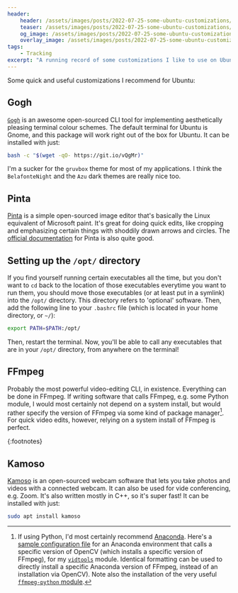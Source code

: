 ```yaml
---
header:
    header: /assets/images/posts/2022-07-25-some-ubuntu-customizations/stock-photo.jpg
    teaser: /assets/images/posts/2022-07-25-some-ubuntu-customizations/stock-photo.jpg
    og_image: /assets/images/posts/2022-07-25-some-ubuntu-customizations/stock-photo.jpg
    overlay_image: /assets/images/posts/2022-07-25-some-ubuntu-customizations/stock-photo.jpg
tags: 
    - Tracking
excerpt: "A running record of some customizations I like to use on Ubuntu."
---
```


Some quick and useful customizations I recommend for Ubuntu:

## Gogh
[`Gogh`](https://github.com/Gogh-Co/Gogh) is an awesome open-sourced CLI tool for implementing aesthetically pleasing terminal colour schemes. The default terminal for Ubuntu is Gnome, and this package will work right out of the box for Ubuntu. It can be installed with just: 

```bash
bash -c "$(wget -qO- https://git.io/vQgMr)"
```

I'm a sucker for the `gruvbox` theme for most of my applications. I think the `BelafonteNight` and the `Azu` dark themes are really nice too. 

## Pinta
[Pinta](https://www.pinta-project.com/) is a simple open-sourced image editor that's basically the Linux equivalent of Microsoft paint. It's great for doing quick edits, like cropping and emphasizing certain things with shoddily drawn arrows and circles. The [official documentation](https://www.pinta-project.com/user-guide/) for Pinta is also quite good. 

## Setting up the `/opt/` directory
If you find yourself running certain executables all the time, but you don't want to `cd` back to the location of those executables everytime you want to run them, you should move those executables (or at least put in a symlink) into the `/opt/` directory. This directory refers to 'optional' software. Then, add the following line to your `.bashrc` file (which is located in your home directory, or `~/`):

```bash
export PATH=$PATH:/opt/
```

Then, restart the terminal. Now, you'll be able to call any executables that are in your `/opt/` directory, from anywhere on the terminal!

## FFmpeg
Probably the most powerful video-editing CLI, in existence. Everything can be done in FFmpeg. If writing software that calls FFmpeg, e.g. some Python module, I would most certainly not depend on a system install, but would rather specify the version of FFmpeg via some kind of package manager[^1]. For quick video edits, however, relying on a system install of FFmpeg is perfect. 

{:footnotes}
[^1]: If using Python, I'd most certainly recommend [Anaconda](https://www.anaconda.com/). Here's a [sample configuration file](https://github.com/hanhanhan-kim/vidtools/blob/master/conda_env.yaml) for an Anaconda environment that calls a specific version of OpenCV (which installs a specific version of FFmpeg), for my [`vidtools`](https://github.com/hanhanhan-kim/vidtools) module. Identical formatting can be used to directly install a specific Anaconda version of FFmpeg, instead of an installation via OpenCV). Note also the installation of the very useful [`ffmpeg-python` module](https://github.com/kkroening/ffmpeg-python).

## Kamoso
[Kamoso](https://github.com/KDE/kamoso) is an open-sourced webcam software that lets you take photos and videos with a connected webcam. It can also be used for vide conferencing, e.g. Zoom. It's also written mostly in C++, so it's super fast! It can be installed with just:

```bash
sudo apt install kamoso
```
